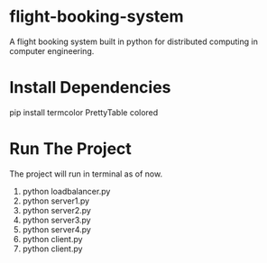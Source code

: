 # flight-booking-system
A flight booking system built in python for distributed computing in computer engineering.

# Install Dependencies
pip install termcolor PrettyTable colored

# Run The Project
The project will run in terminal as of now.
1. python loadbalancer.py
2. python server1.py
3. python server2.py
4. python server3.py
5. python server4.py
6. python client.py
7. python client.py
